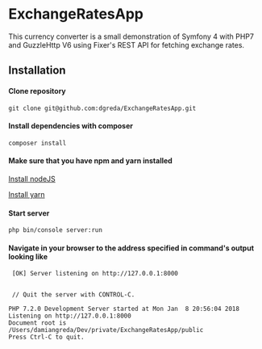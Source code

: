 # ExchangeRatesApp

This currency converter is a small demonstration of Symfony 4 with PHP7 and GuzzleHttp V6 using Fixer's REST API
for fetching exchange rates.

## Installation

#### Clone repository

```
git clone git@github.com:dgreda/ExchangeRatesApp.git
``` 

#### Install dependencies with composer

```
composer install
```

#### Make sure that you have npm and yarn installed

[Install nodeJS](https://nodejs.org/en/download/)

[Install yarn](https://yarnpkg.com/lang/en/docs/install/)

#### Start server 

```
php bin/console server:run
```

#### Navigate in your browser to the address specified in command's output looking like

```
 [OK] Server listening on http://127.0.0.1:8000


 // Quit the server with CONTROL-C.

PHP 7.2.0 Development Server started at Mon Jan  8 20:56:04 2018
Listening on http://127.0.0.1:8000
Document root is /Users/damiangreda/Dev/private/ExchangeRatesApp/public
Press Ctrl-C to quit.

```
